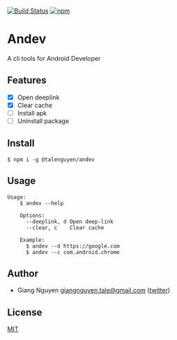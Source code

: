 [![Build Status](https://travis-ci.org/talenguyen/andev.svg?branch=master)](https://travis-ci.org/talenguyen/andev)
[![npm](https://img.shields.io/badge/npm-v1.0.0-blue.svg)](https://www.npmjs.com/package/@talenguyen/andev)


# Andev

A cli tools for Android Developer

## Features

 * [x] Open deeplink 
 * [x] Clear cache
 * [ ] Install apk
 * [ ] Uninstall package
 
## Install

```shell
$ npm i -g @talenguyen/andev
```

## Usage

```shell
Usage:
    $ andev --help

    Options:
      --deeplink, d Open deep-link
      --clear, c    Clear cache

    Example:
      $ andev --d https://google.com
      $ andev --c com.android.chrome
```

## Author
- Giang Nguyen <giangnguyen.tale@gmail.com> ([twitter](https://twitter.com/Tale_Nguyen))

## License

[MIT](LICENSE)
